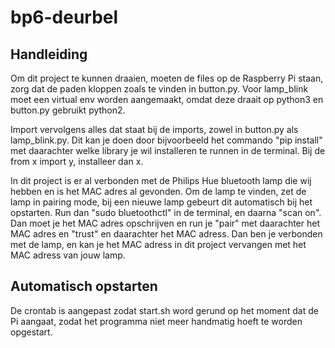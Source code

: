 # bp6-deurbel

## Handleiding

Om dit project te kunnen draaien, moeten de files op de Raspberry Pi staan, zorg dat de paden kloppen zoals te vinden in button.py. Voor lamp_blink moet een virtual env worden aangemaakt, omdat deze draait op python3 en button.py gebruikt python2.

Import vervolgens alles dat staat bij de imports, zowel in button.py als lamp_blink.py. Dit kan je doen door bijvoorbeeld het commando "pip install" met daarachter welke library je wil installeren te runnen in de terminal. Bij de from x import y, installeer dan x.

In dit project is er al verbonden met de Philips Hue bluetooth lamp die wij hebben en is het MAC adres al gevonden. Om de lamp te vinden, zet de lamp in pairing mode, bij een nieuwe lamp gebeurt dit automatisch bij het opstarten. Run dan "sudo bluetoothctl" in de terminal, en daarna "scan on". Dan moet je het MAC adres opschrijven en run je "pair" met daarachter het MAC adres en "trust" en daarachter het MAC adress. Dan ben je verbonden met de lamp, en kan je het MAC adress in dit project vervangen met het MAC adress van jouw lamp.

## Automatisch opstarten

De crontab is aangepast zodat start.sh word gerund op het moment dat de Pi aangaat, zodat het programma niet meer handmatig hoeft te worden opgestart.